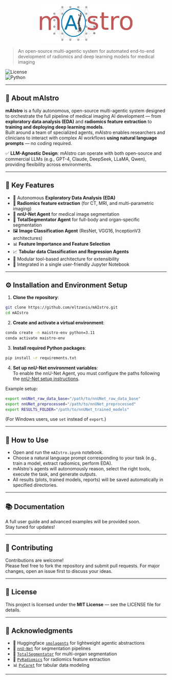 <p align="center">
  <img src="mAIstro_logo.png" alt="mAIstro Logo" width="300"/>
</p>

> An open-source multi-agentic system for automated end-to-end development of radiomics and deep learning models for medical imaging

![License](https://img.shields.io/badge/license-MIT-blue.svg)  
![Python](https://img.shields.io/badge/python-3.10+-blue.svg)  

---

## 🚀 About mAIstro
**mAIstro** is a fully autonomous, open-source multi-agentic system designed to orchestrate the full pipeline of medical imaging AI development — from **exploratory data analysis (EDA)** and **radiomics feature extraction** to **training and deploying deep learning models**.  
Built around a team of specialized agents, mAIstro enables researchers and clinicians to interact with complex AI workflows **using natural language prompts** — no coding required.

✅ **LLM-Agnostic Design**: mAIstro can operate with both open-source and commercial LLMs (e.g., GPT-4, Claude, DeepSeek, LLaMA, Qwen), providing flexibility across environments.

---

## 🧩 Key Features
- 🔎 Autonomous **Exploratory Data Analysis (EDA)**
- 🧠 **Radiomics feature extraction** (for CT, MRI, and multi-parametric imaging)
- 🏥 **nnU-Net Agent** for medical image segmentation
- 🏥 **TotalSegmentator Agent** for full-body and organ-specific segmentation
- 🖼️ **Image Classification Agent** (ResNet, VGG16, InceptionV3 architectures)
- 📊 **Feature Importance and Feature Selection**
- 📈 **Tabular data Classification and Regression Agents**
- 🔗 Modular tool-based architecture for extensibility
- 📝 Integrated in a single user-friendly Jupyter Notebook

---

## ⚙️ Installation and Environment Setup

1. **Clone the repository**:
```bash
git clone https://github.com/eltzanis/mAIstro.git
cd mAIstro
```

2. **Create and activate a virtual environment**:
```bash
conda create -n maistro-env python=3.11
conda activate maistro-env
```

3. **Install required Python packages**:
```bash
pip install -r requirements.txt
```

4. **Set up nnU-Net environment variables**:  
   To enable the nnU-Net Agent, you must configure the paths following the [nnU-Net setup instructions](https://github.com/MIC-DKFZ/nnUNet/blob/master/documentation/setting_up_paths.md).

Example setup:
```bash
export nnUNet_raw_data_base="/path/to/nnUNet_raw_data_base"
export nnUNet_preprocessed="/path/to/nnUNet_preprocessed"
export RESULTS_FOLDER="/path/to/nnUNet_trained_models"
```
(For Windows users, use `set` instead of `export`.)

---

## 🧠 How to Use

- Open and run the `mAIstro.ipynb` notebook.
- Choose a natural language prompt corresponding to your task (e.g., train a model, extract radiomics, perform EDA).
- mAIstro's agents will autonomously reason, select the right tools, execute the task, and generate outputs.
- All results (plots, trained models, reports) will be saved automatically in specified directories.

---

## 📚 Documentation
A full user guide and advanced examples will be provided soon.  
Stay tuned for updates!

---

## 🤝 Contributing

Contributions are welcome!  
Please feel free to fork the repository and submit pull requests. For major changes, open an issue first to discuss your ideas.

---

## 📄 License

This project is licensed under the **MIT License** — see the LICENSE file for details.

---

## 🧡 Acknowledgments

- 🤖 Huggingface [`smolagents`](https://github.com/huggingface/smolagents) for lightweight agentic abstractions
- 🏥 [`nnU-Net`](https://github.com/MIC-DKFZ/nnUNet) for segmentation pipelines
- 🏥 [`TotalSegmentator`](https://github.com/wasserth/TotalSegmentator) for multi-organ segmentation
- 🧬 [`PyRadiomics`](https://github.com/Radiomics/pyradiomics) for radiomics feature extraction
- 📊 [`PyCaret`](https://github.com/pycaret/pycaret) for tabular data modeling

---
